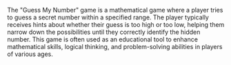 The "Guess My Number" game is a mathematical game where a player tries to guess a secret number within a specified range. 
The player typically receives hints about whether their guess is too high or too low, helping them narrow down the possibilities until they correctly identify the hidden number. 
This game is often used as an educational tool to enhance mathematical skills, logical thinking, and problem-solving abilities in players of various ages.
